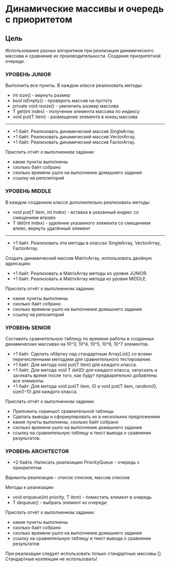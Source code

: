 # Динамические массивы и очередь с приоритетом

## Цель

Использование разных алгоритмов при реализации динамического массива и сравнение их производительности. Создание приоритетной очереди.

### УРОВЕНЬ JUNIOR

Выполнить все пункты. В каждом классе реализовать методы:

- int size() - вернуть размер
- bool isEmpty() - проверить массив на пустоту
- private void resize() - увеличить размер массива
- T get(int index) - получение элемента массива по индексу
- void put(T item) - размещение элемента в конец массива

---

- +1 байт. Реализовать динамический массив SingleArray.
- +1 байт. Реализовать динамический массив VectorArray.
- +1 байт. Реализовать динамический массив FactorArray.

Прислать отчёт о выполненном задании:

- какие пункты выполнены
- сколько байт собрано
- сколько времени ушло на выполнение домашнего задания
- ссылку на репозиторий

### УРОВЕНЬ MIDDLE

В каждом созданном классе дополнительно реализовать методы:

- void put(T item, int index) - вставка в указанный индекс со смещением вправо
- T del(int index) - удаление указанного элемента со смещением влево, вернуть удалённый элемент

---

- +1 байт. Реализовать эти методы в классах SingleArray, VectorArray, FactorArray.

Создать динамический массив MatrixArray, использовать двойную адресацию:

- +1 байт. Реализовать в MatrixArray методы из уровня JUNIOR.
- +1 байт. Реализовать в MatrixArray метода из уровня MIDDLE.

Прислать отчёт о выполненном задании:

- какие пункты выполнены
- сколько байт собрано
- сколько времени ушло на выполнение домашнего задания
- ссылку на репозиторий

### УРОВЕНЬ SENIOR

Составить сравнительную таблицу по времени работы в созданных динамических массивах на 10^3, 10^4, 10^5, 10^6, 10^7 элементов.

- +1 байт. Сделать обёртку над стандартным ArrayList() со всеми перечисленными методами для сравнительного тестирования.
- +1 байт. Для метода void put(T item) для каждого класса.
- +1 байт. Для метода void T del(0) для каждого класса, запускать и засекать время после того, как будут предварительно добавлены все элементы.
- +1 байт. Для метода void put(T item, 0) и void put(T item, random(0, size()-1)) для каждого класса.

Прислать отчёт о выполненном задании:

- Приложить скриншот сравнительной таблицы
- Сделать выводы и сформулировать их в нескольких предложениях
- какие пункты выполнены, сколько байт собрано
- сколько времени ушло на выполнение домашнего задания
- ссылку на сравнительную таблицу и текст вывода о сравнении результатов.

### УРОВЕНЬ ARCHITECTOR

- +2 байта. Написать реализацию PriorityQueue - очередь с приоритетом.

Варианты реализации - список списков, массив списков

Методы к реализации:

- void enqueue(int priority, T item) - поместить элемент в очередь
- T dequeue() - выбрать элемент из очереди

Прислать отчёт о выполненном задании:

- какие пункты выполнены
- сколько байт собрано
- сколько времени ушло на выполнение домашнего задания
- ссылку на сравнительную таблицу и текст вывода о сравнении результатов

При реализации следует использовать только стандартные массивы []. Стандартные коллекции не использовать!
